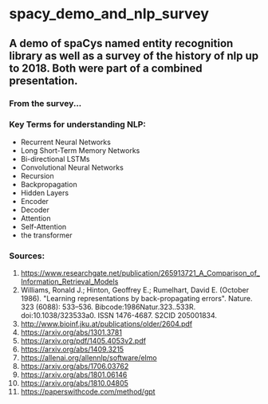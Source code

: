 # spacy_demo_and_nlp_survey

## A demo of spaCys named entity recognition library as well as a survey of the history of nlp up to 2018. Both were part of a combined presentation.

### From the survey...
### Key Terms for understanding NLP:
* Recurrent Neural Networks
* Long Short-Term Memory Networks
* Bi-directional LSTMs
* Convolutional Neural Networks
* Recursion
* Backpropagation
* Hidden Layers
* Encoder
* Decoder
* Attention
* Self-Attention
* the transformer

### Sources:
1. https://www.researchgate.net/publication/265913721_A_Comparison_of_Information_Retrieval_Models
2. Williams, Ronald J.; Hinton, Geoffrey E.; Rumelhart, David E. (October 1986). "Learning representations by back-propagating errors". Nature. 323 (6088): 533–536. Bibcode:1986Natur.323..533R. doi:10.1038/323533a0. ISSN 1476-4687. S2CID 205001834.
3. http://www.bioinf.jku.at/publications/older/2604.pdf
4. https://arxiv.org/abs/1301.3781
5. https://arxiv.org/pdf/1405.4053v2.pdf
6. https://arxiv.org/abs/1409.3215
7. https://allenai.org/allennlp/software/elmo
8. https://arxiv.org/abs/1706.03762
9. https://arxiv.org/abs/1801.06146
10. https://arxiv.org/abs/1810.04805
11. https://paperswithcode.com/method/gpt


